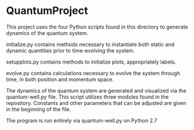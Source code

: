 # QuantumProject

This project uses the four Python scripts found in this directory to generate dynamics of the quantum system.

initialize.py contains methods necessary to instantiate both static and dynamic quantities prior to time-evolving the system.

setupplots.py contains methods to initialize plots, appropriately labels.

evolve.py contains calculations necessary to evolve the system through time, in both position and momentum space.

The dynamics of the quantum system are generated and visualized via the quantum-well.py file.
This script utilizes three modules found in the repository. Constants and other parameters that can be adjusted are given in the beginning of the file.

The program is run entirely via quantum-well.py on Python 2.7
